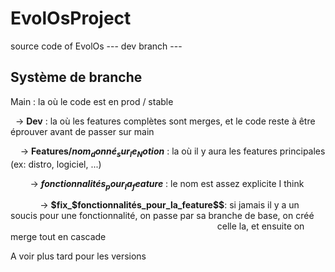 # EvolOsProject
source code of EvolOs
 --- dev branch ---

 ## Système de branche

Main : la où le code est en prod / stable

&nbsp;&nbsp;-> **Dev** : la où les features complètes sont merges, et le code reste à être éprouver avant de passer sur main

&nbsp;&nbsp;&nbsp;&nbsp;-> **Features/$nom_donné_sur_le_Notion$** : la où il y aura les features principales (ex: distro, logiciel, ...)

&nbsp;&nbsp;&nbsp;&nbsp;&nbsp;&nbsp;&nbsp;&nbsp;-> **$fonctionnalités_pour_la_feature$** : le nom est assez explicite I think

&nbsp;&nbsp;&nbsp;&nbsp;&nbsp;&nbsp;&nbsp;&nbsp;&nbsp;&nbsp;&nbsp;&nbsp;-> **$fix_$fonctionnalités_pour_la_feature$$**: si jamais il y a un soucis pour une fonctionnalité, on passe par sa branche de base, on créé &nbsp;&nbsp;&nbsp;&nbsp;&nbsp;&nbsp;&nbsp;&nbsp;&nbsp;&nbsp;&nbsp;&nbsp;&nbsp;&nbsp;&nbsp;&nbsp;&nbsp;&nbsp;&nbsp;&nbsp;&nbsp;&nbsp;&nbsp;&nbsp;&nbsp;&nbsp;&nbsp;&nbsp;&nbsp;&nbsp;&nbsp;&nbsp;&nbsp;&nbsp;&nbsp;&nbsp;&nbsp;&nbsp;&nbsp;&nbsp;&nbsp;&nbsp;&nbsp;&nbsp;&nbsp;&nbsp;&nbsp;&nbsp;&nbsp;&nbsp;&nbsp;&nbsp;&nbsp;&nbsp;&nbsp;&nbsp;&nbsp;&nbsp;&nbsp;&nbsp;&nbsp;&nbsp;&nbsp;&nbsp;&nbsp;&nbsp;&nbsp;&nbsp;&nbsp;&nbsp;&nbsp;&nbsp;&nbsp;&nbsp;&nbsp;&nbsp;&nbsp;&nbsp;&nbsp;&nbsp;&nbsp;&nbsp;&nbsp;&nbsp;celle la, et ensuite on merge tout en cascade

A voir plus tard pour les versions
  
